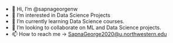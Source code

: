 - 👋 Hi, I’m @sapnageorgenw
- 👀 I’m interested in Data Science Projects
- 🌱 I’m currently learning Data Science courses.
- 💞️ I’m looking to collaborate on ML and Data Science projects.
- 📫 How to reach me -> SapnaGeorge2020@u.northwestern.edu

<!---
sapnageorgenw/sapnageorgenw is a ✨ special ✨ repository because its `README.md` (this file) appears on your GitHub profile.
You can click the Preview link to take a look at your changes.
--->
